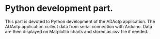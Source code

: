 # Python development part.

This part is devoted to Python development of the ADAotp application.
The ADAotp application collect data from serial connection with Arduino.
Data are then displayed on Matplotlib charts and stored as csv file if needed.